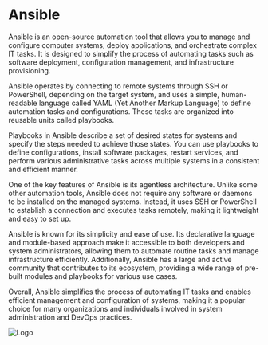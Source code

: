 

# Ansible
Ansible is an open-source automation tool that allows you to manage and configure computer systems, deploy applications, and orchestrate complex IT tasks. It is designed to simplify the process of automating tasks such as software deployment, configuration management, and infrastructure provisioning.

Ansible operates by connecting to remote systems through SSH or PowerShell, depending on the target system, and uses a simple, human-readable language called YAML (Yet Another Markup Language) to define automation tasks and configurations. These tasks are organized into reusable units called playbooks.

Playbooks in Ansible describe a set of desired states for systems and specify the steps needed to achieve those states. You can use playbooks to define configurations, install software packages, restart services, and perform various administrative tasks across multiple systems in a consistent and efficient manner.

One of the key features of Ansible is its agentless architecture. Unlike some other automation tools, Ansible does not require any software or daemons to be installed on the managed systems. Instead, it uses SSH or PowerShell to establish a connection and executes tasks remotely, making it lightweight and easy to set up.

Ansible is known for its simplicity and ease of use. Its declarative language and module-based approach make it accessible to both developers and system administrators, allowing them to automate routine tasks and manage infrastructure efficiently. Additionally, Ansible has a large and active community that contributes to its ecosystem, providing a wide range of pre-built modules and playbooks for various use cases.

Overall, Ansible simplifies the process of automating IT tasks and enables efficient management and configuration of systems, making it a popular choice for many organizations and individuals involved in system administration and DevOps practices.


![Logo](https://www.itconductor.com/hubfs/Ansible%20Automation%20IT-Conductor.jpg)

